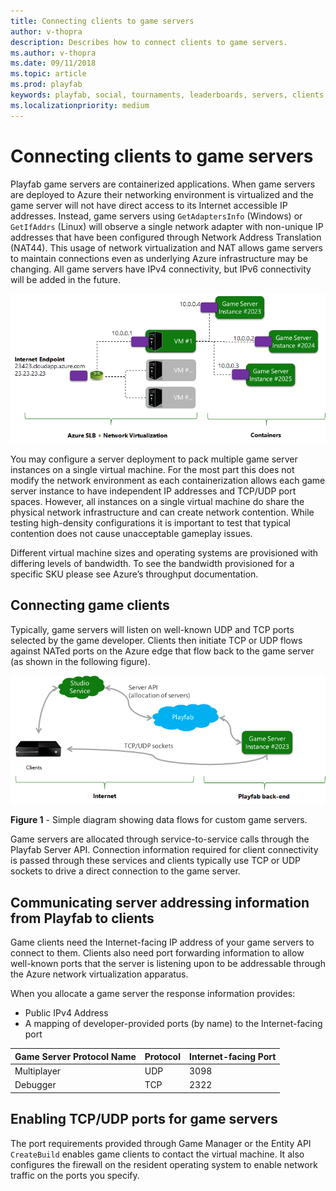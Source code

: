 ```yaml
---
title: Connecting clients to game servers 
author: v-thopra
description: Describes how to connect clients to game servers.
ms.author: v-thopra
ms.date: 09/11/2018
ms.topic: article
ms.prod: playfab
keywords: playfab, social, tournaments, leaderboards, servers, clients
ms.localizationpriority: medium
---
```


# Connecting clients to game servers

Playfab game servers are containerized applications. When game servers are deployed to Azure their networking environment is virtualized and the game server will not have direct access to its Internet accessible IP addresses. Instead, game servers using `GetAdaptersInfo` (Windows) or `GetIfAddrs` (Linux) will observe a single network adapter with non-unique IP addresses that have been configured through Network Address Translation (NAT44). This usage of network virtualization and NAT allows game servers to maintain connections even as underlying Azure infrastructure may be changing. All game servers have IPv4 connectivity, but IPv6 connectivity will be added in the future.

![PlayFab Game Servers - Network virtualization](media/tutorials/playfab-game-servers-network-virtualization.png)  

You may configure a server deployment to pack multiple game server instances on a single virtual machine. For the most part this does not modify the network environment as each containerization allows each game server instance to have independent IP addresses and TCP/UDP port spaces. However, all instances on a single virtual machine do share the physical network infrastructure and can create network contention. While testing high-density configurations it is important to test that typical contention does not cause unacceptable gameplay issues.

Different virtual machine sizes and operating systems are provisioned with differing levels of bandwidth. To see the bandwidth provisioned for a specific SKU please see Azure’s throughput documentation.

## Connecting game clients

Typically, game servers will listen on well-known UDP and TCP ports selected by the game developer. Clients then initiate TCP or UDP flows against NATed ports on the Azure edge that flow back to the game server (as shown in the following figure).

![PlayFab Game Servers - connecting game clients](media/tutorials/playfab-game-servers-connecting-game-clients.png)  

**Figure 1** - Simple diagram showing data flows for custom game servers.

Game servers are allocated through service-to-service calls through the Playfab Server API. Connection information required for client connectivity is passed through these services and clients typically use TCP or UDP sockets to drive a direct connection to the game server.  

## Communicating server addressing information from Playfab to clients

Game clients need the Internet-facing IP address of your game servers to connect to them. Clients also need port forwarding information to allow well-known ports that the server is listening upon to be addressable through the Azure network virtualization apparatus.

When you allocate a game server the response information provides:

- Public IPv4 Address
- A mapping of developer-provided ports (by name) to the Internet-facing port

| Game Server Protocol Name     | Protocol             | Internet-facing Port          |
|:------------------------------|:---------------------|:------------------------------|
| Multiplayer                   | UDP                  | 3098                          |
| Debugger                      | TCP                  | 2322                          |

## Enabling TCP/UDP ports for game servers

The port requirements provided through Game Manager or the Entity API `CreateBuild` enables game clients to contact the virtual machine. It also configures the firewall on the resident operating system to enable network traffic on the ports you specify.
